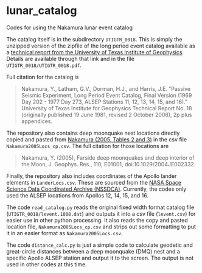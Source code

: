 # lunar_catalog
Codes for using the Nakamura lunar event catalog

The catalog itself is in the subdirectory `UTIGTR_0018`. This is simply the unzipped version of the zipfile of the long period event catalog available as a [technical report from the University of Texas Institute of Geophysics](https://repositories.lib.utexas.edu/items/3c162b9a-ce04-4900-8f6e-63147eb7d4db). Details are available through that link and in the file `UTIGTR_0018/UTIGTR_0018.pdf`.

Full citation for the catalog is
> Nakamura, Y., Latham, G.V., Dorman, H.J., and Harris, J.E. "Passive Seismic Experiment, Long Period Event Catalog, Final Version (1969 Day 202 - 1977 Day 273, ALSEP Stations 11, 12, 13, 14, 15, and 16)." University of Texas Institute for Geophysics Technical Report No. 18 (originally published 19 June 1981, revised 2 October 2008), 2p plus appendices.

The repository also contains deep moonquake nest locations directly copied and pasted from [Nakamura (2005, Tables 2 and 3)](https://doi.org/10.1029/2004JE002332) in the csv file `Nakamura2005Locs_cp.csv`. The full citation for those locations are
> Nakamura, Y. (2005), Farside deep moonquakes and deep interior of the Moon, J. Geophys. Res., 110, E01001, doi:10.1029/2004JE002332.

Finally, the repository also includes coordinates of the Apollo lander elements in `LanderLocs.csv`. These are sourced from the [NASA Space Science Data Coordinated Archive (NSSDCA)](https://nssdc.gsfc.nasa.gov/planetary/lunar/lunar_sites.html). Currently, the codes only used the ALSEP locations from Apollos 12, 14, 15, and 16.

The code `read_catalog.py` reads the original fixed width format catalog file (`UTIGTR_0018/levent.1008.dat`) and outputs it into a csv file (`levent.csv`) for easier use in other python processing. It also reads the copy and pasted location file, `Nakamura2005Locs_cp.csv` and strips out some formatting to put it in an easier format as `Nakamura2005Locs.csv`.

The code `distance_calc.py` is just a simple code to calculate geodetic and great-circle distances between a deep moonquake (DMQ) nest and a specific Apollo ALSEP station and output it to the screen. The output is not used in other codes at this time. 
